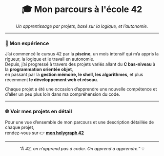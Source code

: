 <h1 align="center">🎓 Mon parcours à l'école 42</h1>

<p align="center">
  <em>Un apprentissage par projets, basé sur la logique, et l’autonomie.</em>
</p>

---

### 🧩 Mon expérience

J’ai commencé le cursus 42 par la **piscine**, un mois intensif qui m’a appris la rigueur, la logique et le travail en autonomie.  
Depuis, j’ai progressé à travers des projets variés allant du **C bas-niveau** à la **programmation orientée objet**,  
en passant par la **gestion mémoire, le shell, les algorithmes**, et plus récemment **le développement web et réseau**.

Chaque projet a été une occasion d’apprendre une nouvelle compétence et d’aller un peu plus loin dans ma compréhension du code.

---

### 🌐 Voir mes projets en détail

Pour une vue d’ensemble de mon parcours et une description détaillée de chaque projet,  
rendez-vous sur 👉 **[mon holygraph 42](https://rjacquet31.github.io/42cursus/)**  

---

<p align="center">
  <em>“À 42, on n’apprend pas à coder. On apprend à apprendre.”</em> 💡
</p>
